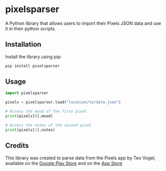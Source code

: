 # pixelsparser

A Python library that allows users to import their Pixels JSON data and use it in their python scripts.

## Installation

Install the library using pip:

```bash
pip install pixelsparser
```

## Usage

```python
import pixelsparser

pixels = pixelsparser.load("location/to/data.json")

# Access the mood of the first pixel
print(pixels[0].mood)

# Access the notes of the second pixel
print(pixels[1].notes)
```

## Credits

This library was created to parse data from the Pixels app by Teo Vogel, available on the [Google Play Store](https://play.google.com/store/apps/details?id=ar.teovogel.yip) and on the [App Store](https://apps.apple.com/sg/app/pixels-mental-health-and-mood/id1481910141)

